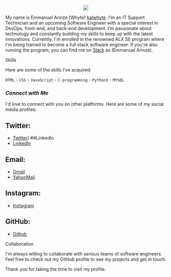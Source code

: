 <!-- markdownlint-disable MD033 MD041 -->
<p align="center">
  <img src="https://readme-typing-svg.demolab.com/?lines=WELCOME+TO+MY+GITHUB+PROFILE!;I'M+EJIOFOR+EMMANUEL+ARINZE!;AN+IT+SUPPORT+TECHNICIAN!;Upcoming+Software+Engineer!&font=Fira%20Code&center=true&width=580&height=80&duration=5000&pause=1000">
</p>
</p>

<!-- markdownlint-enable MD033 -->

My name is Emmanuel Arinze (Whyte) [kalwhyte](https://github.com/kalwhyte). I'm an IT Support Technician and an upcoming Software Engineer with a special interest in DevOps, front-end, and back-end development. I'm passionate about technology and constantly building my skills to keep up with the latest innovations. Currently, I'm enrolled in the renowned ALX SE program where I'm being trained to become a full stack software engineer. If you're also running the program, you can find me on [Slack](https://app.slack.com/client/T0195LMKD1R/D042Q288G2E/rimeto_profile/U042M34RFPX?cdn_fallback=2) as (Emmanuel Arinze).

Skills

Here are some of the skills I've acquired:

`HTML` - `CSS` - `JavaScript` - `C-programming` - `Python3` - `MYSQL`

### *Connect with Me*

I'd love to connect with you on other platforms. Here are some of my social media profiles:

## Twitter:
- [Twitter](https://twitter.com/kalwhyte))
##LinkedIn
- [LinkedIn](https://linkedIn.com/in/ejiofor-emmanuel-15542417b/)
## Email:
- [Gmail](mailto:superkalel55@gmail.com)
- [YahooMail](mailto:superkalel55@yahoo.com)
## Instagram:
- [Instagram](https://instagram.com/kal_whyte)
## GitHub:
- [Github](https://github.com/kalwhyte)



Collaboration

I'm always willing to collaborate with serious teams of software engineers. Feel free to check out my GitHub profile to see my projects and get in touch.

Thank you for taking the time to visit my profile.

<!---
You can click the Preview link to take a look at your changes.
--->
